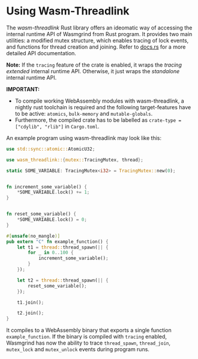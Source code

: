 # Using Wasm-Threadlink
The _wasm-threadlink_ Rust library offers an ideomatic way of accessing the internal runtime API of Wasmgrind from Rust program. It provides two main utilities: a modified mutex structure, which enables tracing of lock events, and functions for thread creation and joining. Refer to [docs.rs](https://wasmgrind-a64c5a.gitlab.io/docs/wasmgrind/) for a more detailed API documentation.

**Note:** If the `tracing` feature of the crate is enabled, it wraps the _tracing extended_ internal runtime API. Otherwise, it just wraps the _standalone_ internal runtime API.

**IMPORTANT:** 
- To compile working WebAssembly modules with wasm-threadlink, a nightly rust toolchain is required and the following target-features have to be active: `atomics`, `bulk-memory` and `mutable-globals`. 
- Furthermore, the compiled crate has to be labelled as `crate-type = ["cdylib", "rlib"]` in `Cargo.toml`.

An example program using wasm-threadlink may look like this:
```Rust
use std::sync::atomic::AtomicU32;

use wasm_threadlink::{mutex::TracingMutex, thread};

static SOME_VARIABLE: TracingMutex<i32> = TracingMutex::new(0);


fn increment_some_variable() {
    *SOME_VARIABLE.lock() += 1;
}


fn reset_some_variable() {
    *SOME_VARIABLE.lock() = 0;
}

#[unsafe(no_mangle)]
pub extern "C" fn example_function() {
    let t1 = thread::thread_spawn(|| {
        for _ in 0..100 {
            increment_some_variable();
        }
    });

    let t2 = thread::thread_spawn(|| {
        reset_some_variable();
    });

    t1.join();

    t2.join();
}
```

It compiles to a WebAssembly binary that exports a single function `example_function`. If the binary is compiled with `tracing` enabled, Wasmgrind has now the ability to trace `thread_spawn`, `thread_join`, `mutex_lock` and `mutex_unlock` events during program runs.